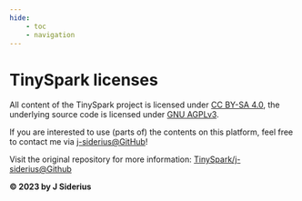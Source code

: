 ```yaml
---
hide: 
    - toc
    - navigation
---
```


<style> .md-footer__link--next:not([hidden]) { display: none } </style>

# TinySpark licenses

All content of the TinySpark project is licensed under [CC BY-SA 4.0](https://creativecommons.org/licenses/by-sa/4.0/), the underlying source code is licensed under [GNU AGPLv3](https://www.gnu.org/licenses/agpl-3.0.en.html).

If you are interested to use (parts of) the contents on this platform, feel free to contact me via [j-siderius@GitHub](https://github.com/j-siderius/)!

Visit the original repository for more information: [TinySpark/j-siderius@Github](https://github.com/j-siderius/TinySpark/)

**© 2023 by J Siderius**